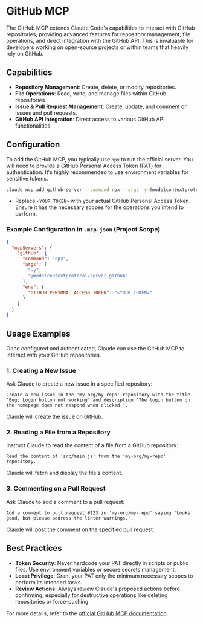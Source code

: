 
# GitHub MCP

The GitHub MCP extends Claude Code's capabilities to interact with GitHub repositories, providing advanced features for repository management, file operations, and direct integration with the GitHub API. This is invaluable for developers working on open-source projects or within teams that heavily rely on GitHub.

## Capabilities

*   **Repository Management**: Create, delete, or modify repositories.
*   **File Operations**: Read, write, and manage files within GitHub repositories.
*   **Issue & Pull Request Management**: Create, update, and comment on issues and pull requests.
*   **GitHub API Integration**: Direct access to various GitHub API functionalities.

## Configuration

To add the GitHub MCP, you typically use `npx` to run the official server. You will need to provide a GitHub Personal Access Token (PAT) for authentication. It's highly recommended to use environment variables for sensitive tokens.

```bash
claude mcp add github-server --command npx --args -y @modelcontextprotocol/server-github --env GITHUB_PERSONAL_ACCESS_TOKEN=<YOUR_TOKEN>
```

*   Replace `<YOUR_TOKEN>` with your actual GitHub Personal Access Token. Ensure it has the necessary scopes for the operations you intend to perform.

### Example Configuration in `.mcp.json` (Project Scope)

```json
{
  "mcpServers": {
    "github": {
      "command": "npx",
      "args": [
        "-y",
        "@modelcontextprotocol/server-github"
      ],
      "env": {
        "GITHUB_PERSONAL_ACCESS_TOKEN": "<YOUR_TOKEN>"
      }
    }
  }
}
```

## Usage Examples

Once configured and authenticated, Claude can use the GitHub MCP to interact with your GitHub repositories.

### 1. Creating a New Issue

Ask Claude to create a new issue in a specified repository:

```
Create a new issue in the 'my-org/my-repo' repository with the title 'Bug: Login button not working' and description 'The login button on the homepage does not respond when clicked.'.
```

Claude will create the issue on GitHub.

### 2. Reading a File from a Repository

Instruct Claude to read the content of a file from a GitHub repository:

```
Read the content of 'src/main.js' from the 'my-org/my-repo' repository.
```

Claude will fetch and display the file's content.

### 3. Commenting on a Pull Request

Ask Claude to add a comment to a pull request:

```
Add a comment to pull request #123 in 'my-org/my-repo' saying 'Looks good, but please address the linter warnings.'.
```

Claude will post the comment on the specified pull request.

## Best Practices

*   **Token Security**: Never hardcode your PAT directly in scripts or public files. Use environment variables or secure secrets management.
*   **Least Privilege**: Grant your PAT only the minimum necessary scopes to perform its intended tasks.
*   **Review Actions**: Always review Claude's proposed actions before confirming, especially for destructive operations like deleting repositories or force-pushing.

For more details, refer to the [official GitHub MCP documentation](https://modelcontextprotocol.io/examples/github).

